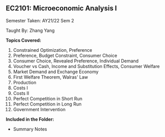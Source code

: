 ## EC2101: Microeconomic Analysis I

Semester Taken: AY21/22 Sem 2

Taught By: Zhang Yang

**Topics Covered:**
1. Constrained Optimization, Preference
2. Preference, Budget Constraint, Consumer Choice
3. Consumer Choice, Revealed Preference, Individual Demand
4. Voucher vs Cash, Income and Substitution Effects, Consumer Welfare
5. Market Demand and Exchange Economy
6. First Welfare Theorem, Walras' Law
7. Production
8. Costs I
9. Costs II
10. Perfect Competition in Short Run
11. Perfect Competition in Long Run
12. Government Intervention

**Included in the Folder:**
* Summary Notes